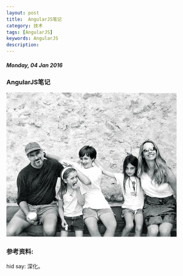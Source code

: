 ```yaml
---
layout: post
title:  AngularJS笔记
category: 技术
tags: [AngularJS]
keywords: AngularJS
description:
---
```


##### Monday, 04 Jan 2016

### AngularJS笔记

![Jobs](/../../assets/img/tech/2016/jobs_4.jpg)


### 参考资料:

hid say: 深化。



